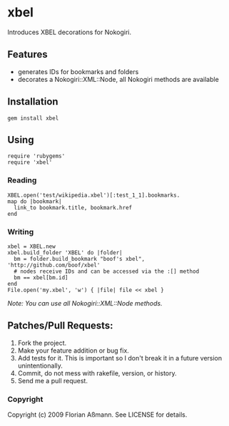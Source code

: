 # xbel

Introduces XBEL decorations for Nokogiri.

## Features

 * generates IDs for bookmarks and folders
 * decorates a Nokogiri::XML::Node, all Nokogiri methods are available

## Installation

    gem install xbel

## Using

    require 'rubygems'
    require 'xbel'

### Reading

    XBEL.open('test/wikipedia.xbel')[:test_1_1].bookmarks.
    map do |bookmark|
      link_to bookmark.title, bookmark.href
    end

### Writing

    xbel = XBEL.new
    xbel.build_folder 'XBEL' do |folder|
      bm = folder.build_bookmark "boof's xbel", 'http://github.com/boof/xbel'
      # nodes receive IDs and can be accessed via the :[] method
      bm == xbel[bm.id]
    end
    File.open('my.xbel', 'w') { |file| file << xbel }

_Note: You can use all Nokogiri::XML::Node methods._

## Patches/Pull Requests:
 
1. Fork the project.
2. Make your feature addition or bug fix.
3. Add tests for it. This is important so I don't break it in a
   future version unintentionally.
4. Commit, do not mess with rakefile, version, or history.
5. Send me a pull request.

### Copyright

Copyright (c) 2009 Florian Aßmann. See LICENSE for details.
